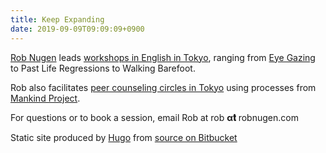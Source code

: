 ```yaml
---
title: Keep Expanding
date: 2019-09-09T09:09:09+0900
---
```


[Rob Nugen](https://www.facebook.com/barefootrob/) leads [workshops in English in Tokyo](https://www.facebook.com/barefootrob/events), ranging from [Eye Gazing](https://www.facebook.com/events/493730671447073/) to Past Life Regressions to Walking Barefoot.

Rob also facilitates [peer counseling circles in Tokyo](https://www.mkpjapan.org/) using processes from [Mankind Project](https://www.mkp.org/).


For questions or to book a session, email Rob at rob **α𝐭** robnugen.com

Static site produced by [Hugo](http://gohugo.io/) from [source on Bitbucket](https://bitbucket.org/thunderrabbit/journal-hugo/)
